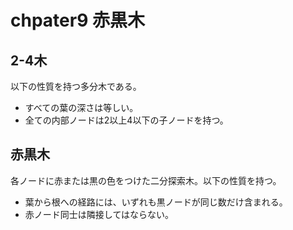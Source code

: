 # chpater9 赤黒木

## 2-4木

以下の性質を持つ多分木である。

- すべての葉の深さは等しい。
- 全ての内部ノードは2以上4以下の子ノードを持つ。

## 赤黒木

各ノードに赤または黒の色をつけた二分探索木。以下の性質を持つ。

- 葉から根への経路には、いずれも黒ノードが同じ数だけ含まれる。
- 赤ノード同士は隣接してはならない。
